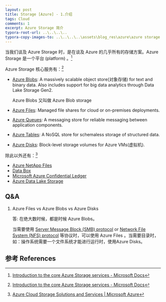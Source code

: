 ```yaml
---
layout: post 
title: Storage [Azure] - 1.介绍
tags: Cloud
comments: 1 
excerpt: Azure Storage 简介
typora-root-url: ..\..\..\..
typora-copy-images-to: ..\..\..\..\assets\blog_res\azure\azure storage
---
```






当我们谈及 Azure Storage 时，是在谈及 Azure 的几乎所有的存储方案。Azure Storage 是一个平台 (platform) 。[^1]

Azure Storage 核心服务有：[^1]

- [Azure Blobs](https://docs.microsoft.com/en-us/azure/storage/blobs/storage-blobs-introduction): A massively scalable object store(对象存储) for text and binary data. Also includes support for big data analytics through Data Lake Storage Gen2.

  Azure Blobs 又叫做 Azure Blob storage

- [Azure Files](https://docs.microsoft.com/en-us/azure/storage/files/storage-files-introduction): Managed file shares for cloud or on-premises deployments.

- [Azure Queues](https://docs.microsoft.com/en-us/azure/storage/queues/storage-queues-introduction): A messaging store for reliable messaging between application components.

- [Azure Tables](https://docs.microsoft.com/en-us/azure/storage/tables/table-storage-overview): A NoSQL store for schemaless storage of structured data.

- [Azure Disks](https://docs.microsoft.com/en-us/azure/virtual-machines/managed-disks-overview): Block-level storage volumes for Azure VMs(虚拟机).

除此以外还有：[^2]

- [Azure NetApp Files](https://azure.microsoft.com/en-us/services/netapp/)
- [Data Box](https://azure.microsoft.com/en-us/services/databox/)
- [Microsoft Azure Confidential Ledger](https://azure.microsoft.com/en-us/services/azure-confidential-ledger/)
- [ Azure Data Lake Storage](https://azure.microsoft.com/en-us/services/storage/data-lake-storage/)

## Q&A

1. Azure Files vs Azure Blobs vs  Azure Disks

   答:  在绝大数时候，都是时候 Azure Blobs。

   当需要使用 [Server Message Block (SMB) protocol](https://docs.microsoft.com/en-us/windows/win32/fileio/microsoft-smb-protocol-and-cifs-protocol-overview) or [Network File System (NFS) protocol](https://en.wikipedia.org/wiki/Network_File_System) 等协议时，可以使用 Azure Files 。当需要目录时，如：操作系统需要一个文件系统才能进行运行时，使用Azure Disks。

## 参考 References

[^1]:  [Introduction to the core Azure Storage services - Microsoft Docs](https://docs.microsoft.com/en-us/azure/storage/common/storage-introduction)
[^2]: [Azure Cloud Storage Solutions and Services | Microsoft Azure](https://azure.microsoft.com/en-us/product-categories/storage/)
